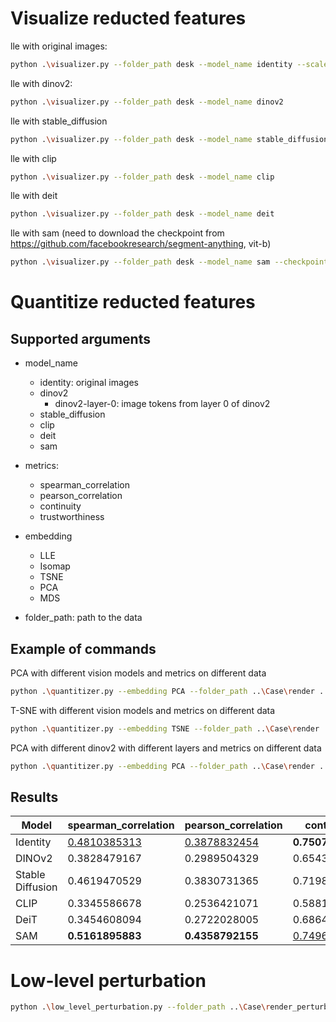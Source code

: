  # Visualize reducted features

lle with original images:
```bash
python .\visualizer.py --folder_path desk --model_name identity --scaler StandardScaler
```

lle with dinov2:
```bash
python .\visualizer.py --folder_path desk --model_name dinov2 
```

lle with stable_diffusion 
```bash
python .\visualizer.py --folder_path desk --model_name stable_diffusion 
```

lle with clip
```bash
python .\visualizer.py --folder_path desk --model_name clip 
```

lle with deit
```bash
python .\visualizer.py --folder_path desk --model_name deit 
```

lle with sam (need to download the checkpoint from https://github.com/facebookresearch/segment-anything, vit-b)
```bash
python .\visualizer.py --folder_path desk --model_name sam --checkpoint_path 'path/to/checkpoint_sam' 
```

# Quantitize reducted features

## Supported arguments

- model_name
    - identity: original images
    - dinov2
        - dinov2-layer-0: image tokens from layer 0 of dinov2
    - stable_diffusion
    - clip
    - deit
    - sam

- metrics:
    - spearman_correlation
    - pearson_correlation
    - continuity
    - trustworthiness

- embedding
    - LLE
    - Isomap
    - TSNE
    - PCA
    - MDS

- folder_path: path to the data

## Example of commands

PCA with different vision models and metrics on different data
```bash
python .\quantitizer.py --embedding PCA --folder_path ..\Case\render ..\Desk_food\render ..\Excavator\render ..\Rhino\render ..\room2\render desk room --model_name identity dinov2 stable_diffusion clip deit sam --metrics spearman_correlation pearson_correlation continuity trustworthiness
```

T-SNE with different vision models and metrics on different data
```bash
python .\quantitizer.py --embedding TSNE --folder_path ..\Case\render ..\Desk_food\render ..\Excavator\render ..\Rhino\render ..\room2\render desk room --model_name identity dinov2 stable_diffusion clip deit sam --metrics spearman_correlation pearson_correlation continuity trustworthiness
```

PCA with different dinov2 with different layers and metrics on different data
```bash
python .\quantitizer.py --embedding PCA --folder_path ..\Case\render ..\Desk_food\render ..\Excavator\render ..\Rhino\render ..\room2\render desk room --model_name dinov2-layer-4 --metrics spearman_correlation pearson_correlation continuity trustworthiness
```

## Results

| Model | spearman_correlation | pearson_correlation | continuity | trustworthiness | Average |
|---|---|---|---|---|---|
| Identity | <ins>0.4810385313</ins> | <ins>0.3878832454</ins> | **0.7507984774** | <ins>0.8104647524</ins> | <ins>0.6075462516</ins> |
| DINOv2 | 0.3828479167 | 0.2989504329 | 0.6543015981 | 0.7755273736 | 0.5279068303 |
| Stable Diffusion | 0.4619470529 | 0.3830731365 | 0.7198126338 | 0.7845092635 | 0.5873355216 |
| CLIP | 0.3345586678 | 0.2536421071 | 0.5881998197 | 0.7244606021 | 0.4752152992 |
| DeiT | 0.3454608094 | 0.2722028005 | 0.6864571678 | 0.7316427498 | 0.5089408819 |
| SAM | **0.5161895883** | **0.4358792155** | <ins>0.7496740198</ins> | **0.8215865546** | **0.6308323445** |

# Low-level perturbation

```bash
python .\low_level_perturbation.py --folder_path ..\Case\render_perturbed --model_name sam dinov2 dinov2-layer-0 dinov2-layer-4 dinov2-layer-9 dinov2-layer-14 dinov2-layer-19 dinov2-layer-24 dinov2-layer-29 dinov2-layer-34 dinov2-layer-39 --save_path ..\fig
```